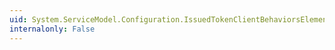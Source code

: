 ```yaml
---
uid: System.ServiceModel.Configuration.IssuedTokenClientBehaviorsElement.BehaviorConfiguration
internalonly: False
---
```

